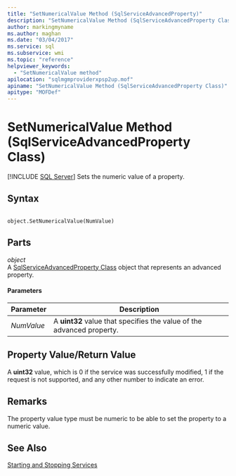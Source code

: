 ```yaml
---
title: "SetNumericalValue Method (SqlServiceAdvancedProperty)"
description: "SetNumericalValue Method (SqlServiceAdvancedProperty Class)"
author: markingmyname
ms.author: maghan
ms.date: "03/04/2017"
ms.service: sql
ms.subservice: wmi
ms.topic: "reference"
helpviewer_keywords:
  - "SetNumericalValue method"
apilocation: "sqlmgmproviderxpsp2up.mof"
apiname: "SetNumericalValue Method (SqlServiceAdvancedProperty Class)"
apitype: "MOFDef"
---
```

# SetNumericalValue Method (SqlServiceAdvancedProperty Class)
[!INCLUDE [SQL Server](../../../includes/applies-to-version/sqlserver.md)]
  Sets the numeric value of a property.  
  
## Syntax  
  
```  
  
object.SetNumericalValue(NumValue)  
```  
  
## Parts  
 *object*  
 A [SqlServiceAdvancedProperty Class](../../../relational-databases/wmi-provider-configuration-classes/sqlserviceadvancedproperty-class/sqlserviceadvancedproperty-class.md) object that represents an advanced property.  
  
#### Parameters  
  
|Parameter|Description|  
|---------------|-----------------|  
|*NumValue*|A **uint32** value that specifies the value of the advanced property.|  
  
## Property Value/Return Value  
 A **uint32** value, which is 0 if the service was successfully modified, 1 if the request is not supported, and any other number to indicate an error.  
  
## Remarks  
 The property value type must be numeric to be able to set the property to a numeric value.  
  
## See Also  
 [Starting and Stopping Services](https://technet.microsoft.com/library/ms174886\(v=sql.105\).aspx)  
  
  
